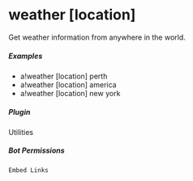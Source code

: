# weather [location]

Get weather information from anywhere in the world.
			

##### Examples

* a!weather [location] perth
* a!weather [location] america
* a!weather [location] new york


##### Plugin
Utilities


##### Bot Permissions
`Embed Links`